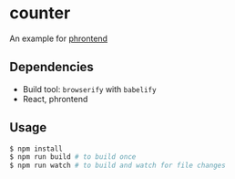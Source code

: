 # counter

An example for [phrontend](https://github.com/flipkart-incubator/phrontend)

## Dependencies

+ Build tool: `browserify` with `babelify`
+ React, phrontend

## Usage

```sh
$ npm install
$ npm run build # to build once
$ npm run watch # to build and watch for file changes
```

